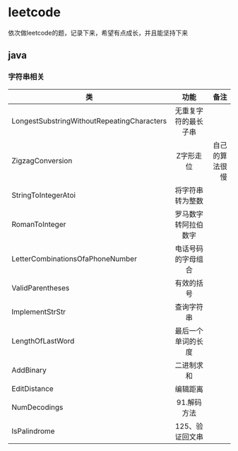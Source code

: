 # leetcode
依次做leetcode的题，记录下来，希望有点成长，并且能坚持下来

## java

### 字符串相关
| 类   |      功能      |  备注 |
|----------|:-------------:|------:|
| LongestSubstringWithoutRepeatingCharacters |  无重复字符的最长子串 |  |
| ZigzagConversion |  Z字形走位 | 自己的算法很慢 |
| StringToIntegerAtoi |  将字符串转为整数 |  |
| RomanToInteger |  罗马数字转阿拉伯数字 |  |
| LetterCombinationsOfaPhoneNumber |  电话号码的字母组合 |  |
| ValidParentheses |  有效的括号 |  |
| ImplementStrStr |  查询字符串 |  |
| LengthOfLastWord |  最后一个单词的长度 |  |
| AddBinary |  二进制求和 |  |
| EditDistance |  编辑距离 |  |
| NumDecodings |  91.解码方法 |  |
| IsPalindrome |  125、验证回文串 |  |
